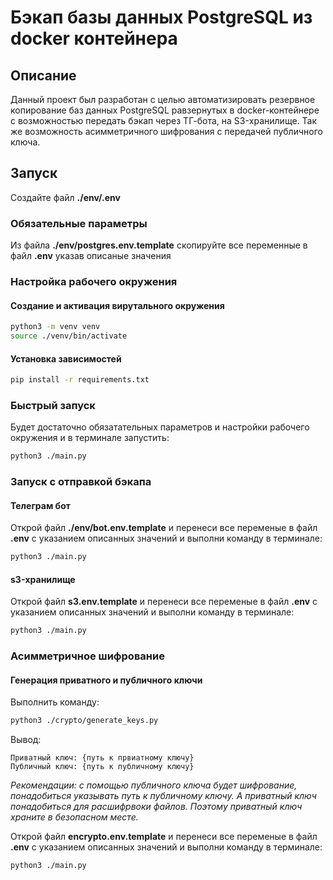 # Бэкап базы данных PostgreSQL из docker контейнера

## Описание
Данный проект был разработан с целью автоматизировать резервное копирование баз данных PostgreSQL равзернутых в 
docker-контейнере с возможностью передать бэкап через ТГ-бота, на S3-хранилище. 
Так же возможность асимметричного шифрования с передачей публичного ключа.

## Запуск
Создайте файл **./env/.env**

### Обязательные параметры
Из файла **./env/postgres.env.template** скопируйте все переменные в файл **.env** указав описаные значения

### Настройка рабочего окружения
#### Создание и активация вирутального окружения
```bash
python3 -m venv venv
source ./venv/bin/activate
```
#### Установка зависимостей
```bash
pip install -r requirements.txt
```

### Быстрый запуск
Будет достаточно обязатательных параметров и настройки рабочего окружения
и в терминале запустить:
```bash
python3 ./main.py
```

### Запуск с отправкой бэкапа
#### Телеграм бот
Открой файл **./env/bot.env.template** и перенеси все переменые в файл **.env** с указанием описанных значений 
и выполни команду в терминале:
```bash
python3 ./main.py
```
#### s3-хранилище
Открой файл **s3.env.template** и перенеси все переменые в файл **.env** с указанием описанных значений 
и выполни команду в терминале:
```bash
python3 ./main.py
```

### Асимметричное шифрование
#### Генерация приватного и публичного ключи
Выполнить команду:
```bash
python3 ./crypto/generate_keys.py
```
Вывод:
```
Приватный ключ: {путь к првиатному ключу}
Публичный ключ: {путь к публичному ключу}
```
*Рекомендации: с помощью публичного ключа будет шифрование, понадобиться указывать путь к публичному ключу. 
А приватный ключ понадобиться для расшифрвоки файлов. Поэтому приватный ключ храните в безопасном месте.*

Открой файл **encrypto.env.template** и перенеси все переменые в файл **.env** с указанием описанных значений 
и выполни команду в терминале:
```bash
python3 ./main.py
```
